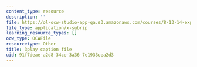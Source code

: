 ```yaml
---
content_type: resource
description: ''
file: https://ol-ocw-studio-app-qa.s3.amazonaws.com/courses/8-13-14-experimental-physics-i-ii-junior-lab-fall-2016-spring-2017/91f7deaea2d834ce3a367e1933cea2d3_8eOshgFmmgA.srt
file_type: application/x-subrip
learning_resource_types: []
ocw_type: OCWFile
resourcetype: Other
title: 3play caption file
uid: 91f7deae-a2d8-34ce-3a36-7e1933cea2d3
---
```

